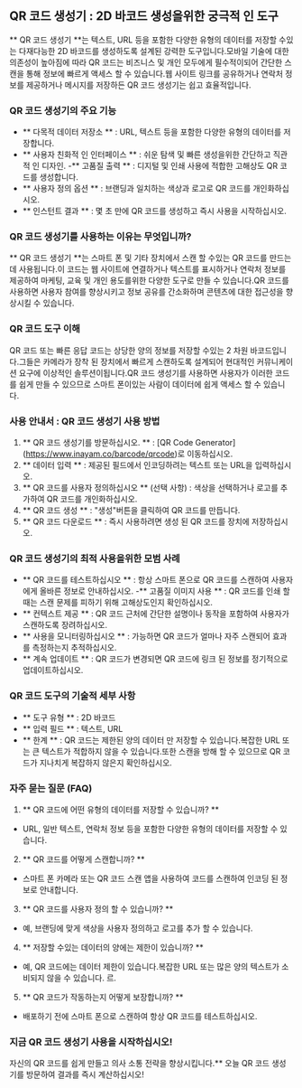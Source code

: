 ## QR 코드 생성기 : 2D 바코드 생성을위한 궁극적 인 도구

** QR 코드 생성기 **는 텍스트, URL 등을 포함한 다양한 유형의 데이터를 저장할 수있는 다재다능한 2D 바코드를 생성하도록 설계된 강력한 도구입니다.모바일 기술에 대한 의존성이 높아짐에 따라 QR 코드는 비즈니스 및 개인 모두에게 필수적이되어 간단한 스캔을 통해 정보에 빠르게 액세스 할 수 있습니다.웹 사이트 링크를 공유하거나 연락처 정보를 제공하거나 메시지를 저장하든 QR 코드 생성기는 쉽고 효율적입니다.

### QR 코드 생성기의 주요 기능

- ** 다목적 데이터 저장소 ** : URL, 텍스트 등을 포함한 다양한 유형의 데이터를 저장합니다.
- ** 사용자 친화적 인 인터페이스 ** : 쉬운 탐색 및 빠른 생성을위한 간단하고 직관적 인 디자인.
-** 고품질 출력 ** : 디지털 및 인쇄 사용에 적합한 고해상도 QR 코드를 생성합니다.
- ** 사용자 정의 옵션 ** : 브랜딩과 일치하는 색상과 로고로 QR 코드를 개인화하십시오.
- ** 인스턴트 결과 ** : 몇 초 만에 QR 코드를 생성하고 즉시 사용을 시작하십시오.

### QR 코드 생성기를 사용하는 이유는 무엇입니까?

** QR 코드 생성기 **는 스마트 폰 및 기타 장치에서 스캔 할 수있는 QR 코드를 만드는 데 사용됩니다.이 코드는 웹 사이트에 연결하거나 텍스트를 표시하거나 연락처 정보를 제공하여 마케팅, 교육 및 개인 용도를위한 다양한 도구로 만들 수 있습니다.QR 코드를 사용하면 사용자 참여를 향상시키고 정보 공유를 간소화하며 콘텐츠에 대한 접근성을 향상시킬 수 있습니다.

### QR 코드 도구 이해

QR 코드 또는 빠른 응답 코드는 상당한 양의 정보를 저장할 수있는 2 차원 바코드입니다.그들은 카메라가 장착 된 장치에서 빠르게 스캔하도록 설계되어 현대적인 커뮤니케이션 요구에 이상적인 솔루션이됩니다.QR 코드 생성기를 사용하면 사용자가 이러한 코드를 쉽게 만들 수 있으므로 스마트 폰이있는 사람이 데이터에 쉽게 액세스 할 수 있습니다.

### 사용 안내서 : QR 코드 생성기 사용 방법

1. ** QR 코드 생성기를 방문하십시오. ** : [QR Code Generator] (https://www.inayam.co/barcode/qrcode)로 이동하십시오.
2. ** 데이터 입력 ** : 제공된 필드에서 인코딩하려는 텍스트 또는 URL을 입력하십시오.
3. ** QR 코드를 사용자 정의하십시오 ** (선택 사항) : 색상을 선택하거나 로고를 추가하여 QR 코드를 개인화하십시오.
4. ** QR 코드 생성 ** : "생성"버튼을 클릭하여 QR 코드를 만듭니다.
5. ** QR 코드 다운로드 ** : 즉시 사용하려면 생성 된 QR 코드를 장치에 저장하십시오.

### QR 코드 생성기의 최적 사용을위한 모범 사례

- ** QR 코드를 테스트하십시오 ** : 항상 스마트 폰으로 QR 코드를 스캔하여 사용자에게 올바른 정보로 안내하십시오.
-** 고품질 이미지 사용 ** : QR 코드를 인쇄 할 때는 스캔 문제를 피하기 위해 고해상도인지 확인하십시오.
- ** 컨텍스트 제공 ** : QR 코드 근처에 간단한 설명이나 동작을 포함하여 사용자가 스캔하도록 장려하십시오.
- ** 사용을 모니터링하십시오 ** : 가능하면 QR 코드가 얼마나 자주 스캔되어 효과를 측정하는지 추적하십시오.
- ** 계속 업데이트 ** : QR 코드가 변경되면 QR 코드에 링크 된 정보를 정기적으로 업데이트하십시오.

### QR 코드 도구의 기술적 세부 사항

- ** 도구 유형 ** : 2D 바코드
- ** 입력 필드 ** : 텍스트, URL
- ** 한계 ** : QR 코드는 제한된 양의 데이터 만 저장할 수 있습니다.복잡한 URL 또는 큰 텍스트가 적합하지 않을 수 있습니다.또한 스캔을 방해 할 수 있으므로 QR 코드가 지나치게 복잡하지 않은지 확인하십시오.

### 자주 묻는 질문 (FAQ)

1. ** QR 코드에 어떤 유형의 데이터를 저장할 수 있습니까? **
- URL, 일반 텍스트, 연락처 정보 등을 포함한 다양한 유형의 데이터를 저장할 수 있습니다.

2. ** QR 코드를 어떻게 스캔합니까? **
- 스마트 폰 카메라 또는 QR 코드 스캔 앱을 사용하여 코드를 스캔하여 인코딩 된 정보로 안내합니다.

3. ** QR 코드를 사용자 정의 할 수 있습니까? **
- 예, 브랜딩에 맞게 색상을 사용자 정의하고 로고를 추가 할 수 있습니다.

4. ** 저장할 수있는 데이터의 양에는 제한이 있습니까? **
- 예, QR 코드에는 데이터 제한이 있습니다.복잡한 URL 또는 많은 양의 텍스트가 소비되지 않을 수 있습니다. 르.

5. ** QR 코드가 작동하는지 어떻게 보장합니까? **
- 배포하기 전에 스마트 폰으로 스캔하여 항상 QR 코드를 테스트하십시오.

### 지금 QR 코드 생성기 사용을 시작하십시오!

자신의 QR 코드를 쉽게 만들고 의사 소통 전략을 향상시킵니다.** 오늘 QR 코드 생성기를 방문하여 결과를 즉시 계산하십시오!